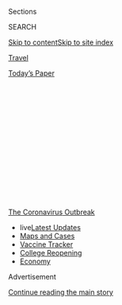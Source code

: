 <div id="app">

<div>

<div>

<div>

<div class="NYTAppHideMasthead css-1q2w90k e1suatyy0">

<div class="section css-ui9rw0 e1suatyy2">

<div class="css-eph4ug er09x8g0">

<div class="css-6n7j50">

</div>

<span class="css-1dv1kvn">Sections</span>

<div class="css-10488qs">

<span class="css-1dv1kvn">SEARCH</span>

</div>

[Skip to content](#site-content)[Skip to site
index](#site-index)

</div>

<div id="masthead-section-label" class="css-1wr3we4 eaxe0e00">

[Travel](https://www.nytimes3xbfgragh.onion/section/travel)

</div>

<div class="css-10698na e1huz5gh0">

</div>

</div>

<div id="masthead-bar-one" class="section hasLinks css-15hmgas e1csuq9d3">

<div class="css-uqyvli e1csuq9d0">

</div>

<div class="css-1uqjmks e1csuq9d1">

</div>

<div class="css-9e9ivx">

[](https://myaccount.nytimes3xbfgragh.onion/auth/login?response_type=cookie&client_id=vi)

</div>

<div class="css-1bvtpon e1csuq9d2">

[Today’s
Paper](https://www.nytimes3xbfgragh.onion/section/todayspaper)

</div>

</div>

</div>

</div>

<div data-aria-hidden="false">

<div id="site-content" data-role="main">

<div>

<div class="css-1aor85t" style="opacity:0.000000001;z-index:-1;visibility:hidden">

<div class="css-1hqnpie">

<div class="css-epjblv">

<span class="css-17xtcya">[Travel](/section/travel)</span><span class="css-x15j1o">|</span><span class="css-fwqvlz">The
Caribbean
Dilemma</span>

</div>

<div class="css-k008qs">

<div class="css-1iwv8en">

<span class="css-18z7m18"></span>

<div>

</div>

</div>

<span class="css-1n6z4y">https://nyti.ms/2EGtssO</span>

<div class="css-1705lsu">

<div class="css-4xjgmj">

<div class="css-4skfbu" data-role="toolbar" data-aria-label="Social Media Share buttons, Save button, and Comments Panel with current comment count" data-testid="share-tools">

  - 
  - 
  - 
  - 
    
    <div class="css-6n7j50">
    
    </div>

  - 
  - 

</div>

</div>

</div>

</div>

</div>

</div>

<div id="NYT_TOP_BANNER_REGION" class="css-13pd83m">

<div>

<div id="styln-prism-menu-1592847958612" class="section interactive-content interactive-size-medium css-1edisqu">

<div class="css-17ih8de interactive-body">

<div id="scroll-container" class="css-1gj85ro">

[<span class="styln-title-wrap"><span class="css-1pje3qr">The
Coronavirus</span><span class="css-1pje3qr">
Outbreak</span></span>](https://www.nytimes3xbfgragh.onion/news-event/coronavirus?action=click&pgtype=Article&state=default&region=TOP_BANNER&context=storylines_menu)

  - <span class="css-kqxiym" data-emphasize="true">live</span>[Latest
    Updates](https://www.nytimes3xbfgragh.onion/2020/08/04/world/coronavirus-cases.html?action=click&pgtype=Article&state=default&region=TOP_BANNER&context=storylines_menu)
  - [Maps and
    Cases](https://www.nytimes3xbfgragh.onion/interactive/2020/us/coronavirus-us-cases.html?action=click&pgtype=Article&state=default&region=TOP_BANNER&context=storylines_menu)
  - [Vaccine
    Tracker](https://www.nytimes3xbfgragh.onion/interactive/2020/science/coronavirus-vaccine-tracker.html?action=click&pgtype=Article&state=default&region=TOP_BANNER&context=storylines_menu)
  - [College
    Reopening](https://www.nytimes3xbfgragh.onion/2020/08/02/us/covid-college-reopening.html?action=click&pgtype=Article&state=default&region=TOP_BANNER&context=storylines_menu)
  - [Economy](https://www.nytimes3xbfgragh.onion/live/2020/08/04/business/stock-market-today-coronavirus?action=click&pgtype=Article&state=default&region=TOP_BANNER&context=storylines_menu)

</div>

</div>

</div>

</div>

</div>

<div id="top-wrapper" class="css-1sy8kpn">

<div id="top-slug" class="css-l9onyx">

Advertisement

</div>

[Continue reading the main
story](#after-top)

<div class="ad top-wrapper" style="text-align:center;height:100%;display:block;min-height:250px">

<div id="top" class="place-ad" data-position="top" data-size-key="top">

</div>

</div>

<div id="after-top">

</div>

</div>

<div>

<div id="sponsor-wrapper" class="css-1hyfx7x">

<div id="sponsor-slug" class="css-19vbshk">

Supported by

</div>

[Continue reading the main
story](#after-sponsor)

<div id="sponsor" class="ad sponsor-wrapper" style="text-align:center;height:100%;display:block">

</div>

<div id="after-sponsor">

</div>

</div>

<div class="css-186x18t">

</div>

<div class="css-1vkm6nb ehdk2mb0">

# The Caribbean Dilemma

</div>

Many islands are open to American travelers. Going could mean bringing
coronavirus to places ill prepared to deal with it. Not going could mean
deepening economic woes. How do you choose?

<div class="css-79elbk" data-testid="photoviewer-wrapper">

<div class="css-z3e15g" data-testid="photoviewer-wrapper-hidden">

</div>

<div class="css-1a48zt4 ehw59r15" data-testid="photoviewer-children">

![<span class="css-16f3y1r e13ogyst0" data-aria-hidden="true">Puerto
Rico reopened to travelers from the American mainland in July, then
pushed the date back a month over concerns about whether travelers would
follow mask
policies. </span><span class="css-cnj6d5 e1z0qqy90" itemprop="copyrightHolder"><span class="css-1ly73wi e1tej78p0">Credit...</span><span><span>Ricardo
Arduengo/Agence France-Presse — Getty
Images</span></span></span>](https://static01.graylady3jvrrxbe.onion/images/2020/08/04/travel/04caribbean-dilemma/merlin_174773829_3f39dfce-3c4f-4752-9d03-e8176083a50c-articleLarge.jpg?quality=75&auto=webp&disable=upscale)

</div>

</div>

<div class="css-18e8msd">

<div class="css-vp77d3 epjyd6m0">

<div class="css-1baulvz">

By <span class="css-1baulvz last-byline" itemprop="name">Nina
Burleigh</span>

</div>

</div>

  - 
    
    <div class="css-ld3wwf e16638kd2">
    
    Aug. 4, 2020Updated <span class="css-epvm6">10:52 a.m.
    ET</span>
    
    </div>

  - 
    
    <div class="css-4xjgmj">
    
    <div class="css-pvvomx" data-role="toolbar" data-aria-label="Social Media Share buttons, Save button, and Comments Panel with current comment count" data-testid="share-tools">
    
      - 
      - 
      - 
      - 
        
        <div class="css-6n7j50">
        
        </div>
    
      - 
      - 
    
    </div>
    
    </div>

</div>

</div>

<div class="section meteredContent css-1r7ky0e" name="articleBody" itemprop="articleBody">

<div>

</div>

<div class="css-1fanzo5 StoryBodyCompanionColumn">

<div class="css-53u6y8">

Last year, more than 31 million people visited the Caribbean, more than
half of them from the United States. I was one of them. Together, we
contributed $59 billion to the region’s 2019 gross domestic product —
accounting for a whopping 50 to 90 percent of the G.D.P. for most of the
countries, according to the International Monetary Fund.

I admit that in moments of pandemic weariness I have been one of those
people eyeing cheap tickets to the Caribbean, wondering when I might
feel ready to jump on a flight.

Now, though, our business comes with a mortal threat — that for the sake
of a vacation we will bring the coronavirus to islands that are ill
prepared to handle a major outbreak. But staying home could be equally
ruinous. The Covid-19 lockdown — and the severity of the epidemic in the
United States — has been a disaster beyond any hurricane for the
Caribbean economy. The pandemic has closed airports and cruise ship
docks, shut down restaurants and dive shops and deprived the Caribbean
of tens of billions of dollars.

“To not have visitors arriving for any period of time, but particularly
for an extended period of time, has brought immense hardship to a number
of people throughout the Caribbean,” said Hugh Riley, the former head of
the Caribbean Tourism Office, and a partner with Portfolio Marketing
Group, which represents some islands. “Caribbean countries face an
important dilemma: Try to hermetically seal their borders from visitors
until there’s an effective vaccine, or tackle the risks of restarting
tourism now. It is the classic risk/reward decision,” he said.

</div>

</div>

<div class="css-1fanzo5 StoryBodyCompanionColumn">

<div class="css-53u6y8">

As of August 3, 22 islands in the region have [reopened to
tourism,](https://docs.google.com/document/d/1ytW37gjS3WeVhN-k4ZK-N5fwgrksljMIEsd6ToGSOB8/edit)
with 14 allowing visitors from the United States — with negative
Covid-19 tests and, usually, periods of quarantine. It has not always
gone smoothly: The Bahamas allowed Americans to visit beginning in July,
slammed the door shut as coronavirus cases surged in that
nation,<span class="css-8l6xbc evw5hdy0"> </span>reopened and then shut
down again, indicative of the efforts to manage a moving crisis. Puerto
Rico opened to Americans from the mainland on July 15, but pushed that
date back to August 15 after a weekend of viral videos showing incoming
visitors ignoring mask and social distancing rules. On the other end of
the spectrum, Barbados is offering a 12-month visa to any American
interested in moving a work-from-home office to the island.

Tourists looking to escape to a coronavirus-free tropical island have a
responsibility to weigh the risks and take precautions.

So does the airline industry, says Allen Chastanet, the prime minister
of St. Lucia and a former airline executive nominated by CARICOM, the
20-nation Caribbean consortium, and the Organization of Eastern
Caribbean States to develop recommendations for reopening the region.
Mr. Chastanet has been urging the airlines to push for the development
and implementation of rapid preboarding airport testing for all
passengers.

“You have to have testing sites, the way you have a Dunkin’ Donuts kiosk
in every airport,” he said. “The airlines in many ways acted like they
had ostrich syndrome, and said it is somebody else’s problem, but
ultimately it is their problem. They have to use their advocacy strength
to make it happen.”

</div>

</div>

<div class="css-1fanzo5 StoryBodyCompanionColumn">

<div class="css-53u6y8">

Tourism has always been a two-edged sword for the region. It brought
money for some, but also brought corruption, environmental degradation
and unchecked development. No tourist who steps outside an “inclusive”
resort can fail to notice the incredible disparity of wealth on the
islands: palatial walled estates are often a stone’s throw from cement
block shacks. Crime is such a problem on some Caribbean islands that
[websites](https://www.tripsavvy.com/safest-and-most-dangerous-caribbean-islands-4157732)
are devoted to statistics to help worried travelers shop for the safest
destinations. (I can attest to this problem, having been burglarized in
Tobago and Vieques.) The BBC once
[called](http://www.bbc.co.uk/caribbean/news/story/2006/01/060103_murderlist.shtml)
Jamaica “the murder capital of the world,” to howls of outrage from the
Jamaicans.

</div>

</div>

<div>

</div>

<div class="css-1fanzo5 StoryBodyCompanionColumn">

<div class="css-53u6y8">

As Caribbean tourism exploded and got cheaper, local tour operators
raked in money, but faced unexpected problems. Tropical infrastructure,
local police and medical systems were overwhelmed on some islands even
before the virus. One island friend, a divemaster at a major site, who
asked that his name not be used for fear of losing his job, told me he
has seen increasingly obese, relatively unhealthy American tourists who
feel entitled to be squished into neoprene suits and taken to the depths
as cruise lines and cheap tours market scuba diving — once reserved for
scientists, Navy SEALs and the ultrawealthy and sporty — to
all.

<div id="NYT_MAIN_CONTENT_1_REGION" class="css-9tf9ac">

<div>

<div id="styln-covid-updates-world" class="section interactive-content interactive-size-medium css-1ftcdic">

<div class="css-17ih8de interactive-body">

<div id="styln-briefing-block" data-asset-id="QXJ0aWNsZTpueXQ6Ly9hcnRpY2xlLzNhNGMwYWI5LWIwY2QtNWQwOS1hZTgwLTdjMGU3ZTA1OWQ2OA==">

<div class="briefing-block-header-section">

# [Latest Updates: Global Coronavirus Outbreak](https://www.nytimes3xbfgragh.onion/2020/08/04/world/coronavirus-cases.html?action=click&pgtype=Article&state=default&region=MAIN_CONTENT_1&context=storylines_live_updates)

<div class="briefing-block-ts">

Updated 2020-08-04T20:08:28.255Z

</div>

</div>

  - [Novavax sees encouraging results from two studies of its
    experimental
    vaccine.](https://www.nytimes3xbfgragh.onion/2020/08/04/world/coronavirus-cases.html?action=click&pgtype=Article&state=default&region=MAIN_CONTENT_1&context=storylines_live_updates#link-1228a480)
  - [Public and private schools in Maryland and elsewhere are divided
    over in-person
    instruction.](https://www.nytimes3xbfgragh.onion/2020/08/04/world/coronavirus-cases.html?action=click&pgtype=Article&state=default&region=MAIN_CONTENT_1&context=storylines_live_updates#link-4825b93)
  - [N.Y.C.’s health commissioner resigns after clashing with the mayor
    over the
    virus.](https://www.nytimes3xbfgragh.onion/2020/08/04/world/coronavirus-cases.html?action=click&pgtype=Article&state=default&region=MAIN_CONTENT_1&context=storylines_live_updates#link-4d1eafa8)

<div class="briefing-block-footer">

<div class="briefing-block-footer-meta">

[See more
updates](https://www.nytimes3xbfgragh.onion/2020/08/04/world/coronavirus-cases.html?action=click&pgtype=Article&state=default&region=MAIN_CONTENT_1&context=storylines_live_updates)

</div>

<div class="briefing-block-briefinglinks">

<span>More live coverage:</span>
[Markets](https://www.nytimes3xbfgragh.onion/live/2020/08/04/business/stock-market-today-coronavirus?action=click&pgtype=Article&state=default&region=MAIN_CONTENT_1&context=storylines_live_updates)

</div>

</div>

</div>

</div>

</div>

</div>

</div>

The Caribbean is the biggest source of business for the global cruise
industry, which is notoriously callous about the environment. Cruise
lines were the [first global
heralds](https://www.nytimes3xbfgragh.onion/2020/03/19/travel/coronavirus-cruise-costa-luminosa.html)
of the coronavirus disaster and will likely be [the last travel
industry](https://www.nytimes3xbfgragh.onion/2020/06/26/travel/coronavirus-cruises-reopening.html)
to come back once the virus is under control.

The cruise industry always had the upper hand on the islands. When a
cruise ship docks and thousands of people are disgorged, the impression
of prosperity is illusory. Most of the islands pay a per head fee to the
cruise lines for each passenger who disembarks, the cruise ships are
notoriously bad for reefs, and they have a stranglehold on the
discretionary dollars their passengers are spending.

“Everything that can be sold on board is already sold, and anyplace on
the island that could benefit has already made arrangements with the
cruise company,” said Noel Mignott, a former deputy director of tourism
for Jamaica and a founding partner of Portfolio Marketing Group. “If one
good thing could come of Covid, I would be encouraged to see governments
take this opportunity to renegotiate the relationship with the cruise
lines. And if I was a cruise line, I would wave that green flag and try
to be as good as I can to the environment — if only to say we are not
dumping our garbage in the ocean two miles off Ocho Rios.”

The Dutch island of Bonaire is one of the ports of call for behemoth and
often super-discounted cruise ships plying the Caribbean. In the last
few years, two building-size ships have daily disgorged up to 4,000
passengers at a time during the cruising season. The ships have
sometimes sparked food shortages by taking up dock space needed for
cargo.

Now, in the pandemic lull, tour providers, officials and some citizens
have been quietly discussing what to do about the ships when they
return. Facebook groups like [Bonaire Future Forum: Opportunity From
Crisis](https://www.facebookcorewwwi.onion/groups/BonaireFutureForum/)
are debating whether the island should limit access to specific ships
that cost more and are therefore more selective in their choice of
passenger.

</div>

</div>

<div class="css-1fanzo5 StoryBodyCompanionColumn">

<div class="css-53u6y8">

The island has one of the most pristine reefs in the Caribbean, and
animal behavior has changed since the number of daily human divers
dropped from thousands to the single digits. Local divers are noticing
animals come closer, and the elusive seahorse has been a common sight
these last months.

The pandemic has already changed life by necessity. The Caribbean has a
“ridiculously high” food import bill because of an assumption that
tourists don’t want to eat local food, Mr. Riley said. The pandemic may
change that. “We have been laboring under the misconception that
tourists want something other than what we have. We think people want
hamburgers and hot dogs. Now that we are consuming what we have, I think
this will lead to an increased variety in what we produce locally,” he
said.

Sven Olof Lindblad, the chief executive of Lindblad Expeditions, which
offers high-end, small-ship, environmentally conscious cruises around
the world, sees the pandemic as a moment in which destinations can seize
control of the downside of overtourism and demand changes. “This clearly
is a time to rethink — but it won’t be led by businesses who are, by and
large, too fat and happy with the way it is. Create working groups to
totally rethink the relationship of tourism focused on value — and not
just financial value.”

## Selling “sun, sand and sea”

Stepping out of an aluminum tube in the dead of winter and into a
blanket of tropical humidity is, in my view, one of life’s singular
pleasures. And I’ve endured many a discount middle seat to get some
“last-minute” sun and sand in the Caribbean.

But these jaunts have sometimes come with a measure of self-loathing.
Quaffing wintertime margaritas poolside at an inclusive Jamaican resort
next to my fellow pasty North Americans while our sunburned kids went
sugar-mad refilling plastic cups at a Willy Wonka-style eternal soda
fountain is not a look I’m proud of.

More, I can never fully repress the awareness that these trips are not
ecologically friendly. Even before flight-shaming, the rampant
construction of resorts, the ribbons of new roads and the abomination of
air conditioning all struck me as a blight on the natural beauty of the
islands.

<div id="NYT_MAIN_CONTENT_3_REGION" class="css-9tf9ac">

<div>

<div id="styln-prism-freeform-1594220623585" class="section interactive-content interactive-size-medium css-1ftcdic">

<div class="css-17ih8de interactive-body">

<div id="prism-freeform-block-85410" class="css-19mumt8" data-role="complementary" data-storyline="The Coronavirus Outbreak" data-truncated="true" tabindex="0">

<div class="css-a8d9oz">

<div class="css-eb027h">

[](https://www.nytimes3xbfgragh.onion/news-event/coronavirus?action=click&pgtype=Article&state=default&region=MAIN_CONTENT_3&context=storylines_faq)

### The Coronavirus Outbreak ›

#### Frequently Asked Questions

Updated August 4, 2020

  - #### I have antibodies. Am I now immune?
    
      - As of right now,[that seems likely, for at least several
        months.](https://www.nytimes3xbfgragh.onion/2020/07/22/health/covid-antibodies-herd-immunity.html?action=click&pgtype=Article&state=default&region=MAIN_CONTENT_3&context=storylines_faq)
        There have been frightening accounts of people suffering what
        seems to be a second bout of Covid-19. But experts say these
        patients may have a drawn-out course of infection, with the
        virus taking a slow toll weeks to months after initial exposure.
        People infected with the coronavirus typically
        [produce](https://www.nature.com/articles/s41586-020-2456-9)
        immune molecules called antibodies, which are [protective
        proteins made in response to an
        infection](https://www.nytimes3xbfgragh.onion/2020/05/07/health/coronavirus-antibody-prevalence.html?action=click&pgtype=Article&state=default&region=MAIN_CONTENT_3&context=storylines_faq)[.
        These antibodies
        may](https://www.nytimes3xbfgragh.onion/2020/05/07/health/coronavirus-antibody-prevalence.html?action=click&pgtype=Article&state=default&region=MAIN_CONTENT_3&context=storylines_faq)
        last in the body [only two to three
        months](https://www.nature.com/articles/s41591-020-0965-6),
        which may seem worrisome, but that’s perfectly normal after an
        acute infection subsides, said Dr. Michael Mina, an immunologist
        at Harvard University. It may be possible to get the coronavirus
        again, but it’s highly unlikely that it would be possible in a
        short window of time from initial infection or make people
        sicker the second time.

  - #### I’m a small-business owner. Can I get relief?
    
      - The [stimulus bills enacted in
        March](https://www.nytimes3xbfgragh.onion/article/small-business-loans-stimulus-grants-freelancers-coronavirus.html?action=click&pgtype=Article&state=default&region=MAIN_CONTENT_3&context=storylines_faq)
        offer help for the millions of American small businesses. Those
        eligible for aid are businesses and nonprofit organizations with
        fewer than 500 workers, including sole proprietorships,
        independent contractors and freelancers. Some larger companies
        in some industries are also eligible. The help being offered,
        which is being managed by the Small Business Administration,
        includes the Paycheck Protection Program and the Economic Injury
        Disaster Loan program. But lots of folks have [not yet seen
        payouts.](https://www.nytimes3xbfgragh.onion/interactive/2020/05/07/business/small-business-loans-coronavirus.html?action=click&pgtype=Article&state=default&region=MAIN_CONTENT_3&context=storylines_faq)
        Even those who have received help are confused: The rules are
        draconian, and some are stuck sitting on [money they don’t know
        how to
        use.](https://www.nytimes3xbfgragh.onion/2020/05/02/business/economy/loans-coronavirus-small-business.html?action=click&pgtype=Article&state=default&region=MAIN_CONTENT_3&context=storylines_faq)
        Many small-business owners are getting less than they expected
        or [not hearing anything at
        all.](https://www.nytimes3xbfgragh.onion/2020/06/10/business/Small-business-loans-ppp.html?action=click&pgtype=Article&state=default&region=MAIN_CONTENT_3&context=storylines_faq)

  - #### What are my rights if I am worried about going back to work?
    
      - Employers have to provide [a safe
        workplace](https://www.osha.gov/SLTC/covid-19/standards.html)
        with policies that protect everyone equally. [And if one of your
        co-workers tests positive for the coronavirus, the
        C.D.C.](https://www.nytimes3xbfgragh.onion/article/coronavirus-money-unemployment.html?action=click&pgtype=Article&state=default&region=MAIN_CONTENT_3&context=storylines_faq)
        has said that [employers should tell their
        employees](https://www.cdc.gov/coronavirus/2019-ncov/community/guidance-business-response.html)
        -- without giving you the sick employee’s name -- that they may
        have been exposed to the virus.

  - #### Should I refinance my mortgage?
    
      - [It could be a good
        idea,](https://www.nytimes3xbfgragh.onion/article/coronavirus-money-unemployment.html?action=click&pgtype=Article&state=default&region=MAIN_CONTENT_3&context=storylines_faq)
        because mortgage rates have [never been
        lower.](https://www.nytimes3xbfgragh.onion/2020/07/16/business/mortgage-rates-below-3-percent.html?action=click&pgtype=Article&state=default&region=MAIN_CONTENT_3&context=storylines_faq)
        Refinancing requests have pushed mortgage applications to some
        of the highest levels since 2008, so be prepared to get in line.
        But defaults are also up, so if you’re thinking about buying a
        home, be aware that some lenders have tightened their standards.

  - #### What is school going to look like in September?
    
      - It is unlikely that many schools will return to a normal
        schedule this fall, requiring the grind of [online
        learning](https://www.nytimes3xbfgragh.onion/2020/06/05/us/coronavirus-education-lost-learning.html?action=click&pgtype=Article&state=default&region=MAIN_CONTENT_3&context=storylines_faq),
        [makeshift child
        care](https://www.nytimes3xbfgragh.onion/2020/05/29/us/coronavirus-child-care-centers.html?action=click&pgtype=Article&state=default&region=MAIN_CONTENT_3&context=storylines_faq)
        and [stunted
        workdays](https://www.nytimes3xbfgragh.onion/2020/06/03/business/economy/coronavirus-working-women.html?action=click&pgtype=Article&state=default&region=MAIN_CONTENT_3&context=storylines_faq)
        to continue. California’s two largest public school districts —
        Los Angeles and San Diego — said on July 13, that [instruction
        will be remote-only in the
        fall](https://www.nytimes3xbfgragh.onion/2020/07/13/us/lausd-san-diego-school-reopening.html?action=click&pgtype=Article&state=default&region=MAIN_CONTENT_3&context=storylines_faq),
        citing concerns that surging coronavirus infections in their
        areas pose too dire a risk for students and teachers. Together,
        the two districts enroll some 825,000 students. They are the
        largest in the country so far to abandon plans for even a
        partial physical return to classrooms when they reopen in
        August. For other districts, the solution won’t be an
        all-or-nothing approach. [Many
        systems](https://bioethics.jhu.edu/research-and-outreach/projects/eschool-initiative/school-policy-tracker/),
        including the nation’s largest, New York City, are devising
        [hybrid
        plans](https://www.nytimes3xbfgragh.onion/2020/06/26/us/coronavirus-schools-reopen-fall.html?action=click&pgtype=Article&state=default&region=MAIN_CONTENT_3&context=storylines_faq)
        that involve spending some days in classrooms and other days
        online. There’s no national policy on this yet, so check with
        your municipal school system regularly to see what is happening
        in your
community.

<div id="styln-survey-component-85410" class="styln-survey-component" data-surveyname="faq" data-surveystoryline="coronavirus">

</div>

</div>

<div class="css-6mllg9">

</div>

<div class="css-pmm6ed">

<span class="css-5gimkt"></span>

</div>

</div>

</div>

</div>

</div>

</div>

</div>

Everyone I talked to about a post-Covid Caribbean mentioned one thing: a
hope that the pandemic might result in a different kind of tourist: a
*traveler,* not necessarily richer in money, but more conscious, more of
an explorer and less of a sybarite. [It is a hope
shared](https://www.nytimes3xbfgragh.onion/2020/07/02/travel/venice-coronavirus-tourism.html)
by many overtouristed spots around the globe, from Venice to the beaches
of southern Thailand. For the Caribbean, a long history of being seen as
a playground for visitors from the mainland United States might make
things harder.

</div>

</div>

<div class="css-1fanzo5 StoryBodyCompanionColumn">

<div class="css-53u6y8">

The tourist industry itself trained Americans to think of the Caribbean
as “sun, sand and sea,” and to think of the diverse islands as
interchangeable, Mr. Mignott said. Other than the sea they share, the
islands are different, each with a unique geological and human history.
The older islands to the west, including Cuba, are formed of limestone
and billions of shells and skeletons of ancient marine life, while the
black cliffs and crags of the younger islands along the eastern edge —
where the Caribbean and the Atlantic tectonic plates grind against each
other — are relics of violent prehistoric volcanic events.

In my years exploring the Caribbean, I’ve visited Guadeloupe, Bonaire,
St. John, Vieques, Jamaica and Tobago, and met people who have in common
that they were born with the sound of the sea in their ears, but
otherwise possess unique traditions, history, language and culture, that
reward visitors with a little curiosity.

The Caribbean tourism industry could take this opportunity to
differentiate the islands, and maybe even put responsibility on
travelers to go beyond the resort walls or cruise ship all-inclusives
and explore local food and culture.

Can it happen? As airlines and cruise ships reduce capacity, and the
tourist industry consolidates, the islands need to act deliberately,
said Mr. Riley. “Are we going to leave it to happenstance or are we
going to plan for more socially responsible tourism and put policies in
place that redress and undo damage to the environment?” he asked.

The premier of the island of Nevis, Mark Brantley, said the pandemic has
taught the Caribbean that overreliance on tourism is not the best model
and that Covid-19 could mark the end of the era of cheap tourism and
mega cruises. “Jurisdictions are going to pivot to more tourism pitched
at the luxury market, with smaller numbers of people and arguably a
better yield,” he said. Additionally, he predicted that local
industries, especially agriculture and agri-processing, will become more
important sectors of the Caribbean economies. “Countries will be trying
to diversify, where tourism continues to be important, but not the only
game in town anymore.”

Mr. Chastanet said that when the pandemic struck, St. Lucia was already
midway into a national program to promote what he called “village
tourism,” sprucing up hamlets with new infrastructure and training and
providing seed money for resort workers and hotel chefs to open up their
own small-scale, boutique operations. “The things we were doing just got
reinforced by Covid,” he said.

“We really hope if one good thing happens from the pandemic, it will be
that travel is more thoughtful, and travelers are more conscious about
the environment,” said Mr. Mignott, the former deputy tourism director
for Jamaica. “We don’t think people are just going to go back like Covid
never happened. We really think it will be different.”

</div>

</div>

<div class="css-1fanzo5 StoryBodyCompanionColumn">

<div class="css-53u6y8">

## A different kind of tourism

I will regret the end of cheap, mass Caribbean tourism, if it comes, but
I understood its downside long before the coronavirus. I have also been
another kind of island traveler — a temporary resident. I spent most of
my seventh month of one pregnancy floating like a turtle in the sea
outside an old-time resort called Arnos Vale in Tobago, traditionally
known as a destination for birders. We couldn’t afford to lodge there,
but we swam on the beach and spent time under the slow flapping porch
fan where a talking parrot held court.

A year later, we moved our family into a Tobago rental for six weeks. We
lived simply on peanut butter sandwiches, the daily fish catch and Betty
Crocker box cakes. Every day I rode my bike past a ruined pink
plantation and through a hilltop hamlet impossibly named “Whim.”

In Whim, Tobagoans lived in simple wood shacks perched on cliffs
overlooking crashing surf, poor in money, but the owners of stupendous,
million-dollar views.

When we returned to the island a few years later we found newly paved
roads, traffic jams, and a new mood — the hum and honk of progress
drowning out the hummingbirds and the cackle of the national bird, the
cocrico, at dawn. I know Whim is still on the map, but I wonder who owns
those little shacks.

-----

***Follow New York Times Travel***
*on*[*Instagram*](https://www.instagram.com/nytimestravel/)*,*[*Twitter*](https://twitter.com/nytimestravel)
*and*[*Facebook*](https://www.facebookcorewwwi.onion/nytimestravel/)*.
And*[*sign up for our weekly Travel Dispatch
newsletter*](https://www.nytimes3xbfgragh.onion/newsletters/traveldispatch)
*to receive expert tips on traveling smarter and inspiration for your
next vacation.*

</div>

</div>

</div>

<div>

</div>

<div>

</div>

<div>

</div>

<div>

<div id="bottom-wrapper" class="css-1ede5it">

<div id="bottom-slug" class="css-l9onyx">

Advertisement

</div>

[Continue reading the main
story](#after-bottom)

<div id="bottom" class="ad bottom-wrapper" style="text-align:center;height:100%;display:block;min-height:90px">

</div>

<div id="after-bottom">

</div>

</div>

</div>

</div>

</div>

## Site Index

<div>

</div>

## Site Information Navigation

  - [© <span>2020</span> <span>The New York Times
    Company</span>](https://help.nytimes3xbfgragh.onion/hc/en-us/articles/115014792127-Copyright-notice)

<!-- end list -->

  - [NYTCo](https://www.nytco.com/)
  - [Contact
    Us](https://help.nytimes3xbfgragh.onion/hc/en-us/articles/115015385887-Contact-Us)
  - [Work with us](https://www.nytco.com/careers/)
  - [Advertise](https://nytmediakit.com/)
  - [T Brand Studio](http://www.tbrandstudio.com/)
  - [Your Ad
    Choices](https://www.nytimes3xbfgragh.onion/privacy/cookie-policy#how-do-i-manage-trackers)
  - [Privacy](https://www.nytimes3xbfgragh.onion/privacy)
  - [Terms of
    Service](https://help.nytimes3xbfgragh.onion/hc/en-us/articles/115014893428-Terms-of-service)
  - [Terms of
    Sale](https://help.nytimes3xbfgragh.onion/hc/en-us/articles/115014893968-Terms-of-sale)
  - [Site
    Map](https://spiderbites.nytimes3xbfgragh.onion)
  - [Help](https://help.nytimes3xbfgragh.onion/hc/en-us)
  - [Subscriptions](https://www.nytimes3xbfgragh.onion/subscription?campaignId=37WXW)

</div>

</div>

</div>

</div>
